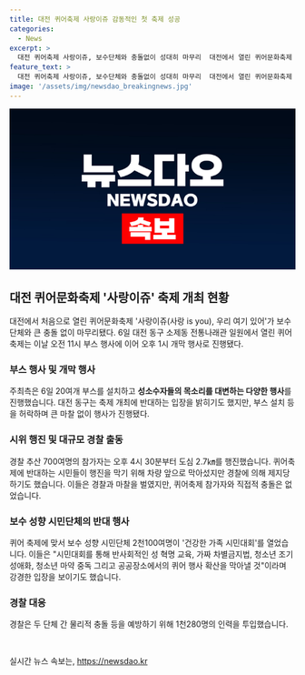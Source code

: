 ```yaml
---
title: 대전 퀴어축제 사랑이쥬 감동적인 첫 축제 성공
categories:
  - News
excerpt: >
  대전 퀴어축제 사랑이쥬, 보수단체와 충돌없이 성대히 마무리  대전에서 열린 퀴어문화축제 사랑이쥬가 보수단체와 큰 충돌 없이 성공적으로 마무리됐다. 6일 대전 동구 소제동 전통나래관에서 열린 이날 퀴어축제는 20여개 부스를 설치하고 700여명의 참가자들이 도심 2.7㎞를 행진하는 등 다채로운 행사를 선보였다. 주최측은 대전 동구의 반대 입장에도 불구하고 축제를 원활히 진행했으며, 경찰은 두 단체 간 물리적 충돌을 방지하기 위해 1천280명의 인력을 투입했다.
feature_text: >
  대전 퀴어축제 사랑이쥬, 보수단체와 충돌없이 성대히 마무리  대전에서 열린 퀴어문화축제 사랑이쥬가 보수단체와 큰 충돌 없이 성공적으로 마무리됐다. 6일 대전 동구 소제동 전통나래관에서 열린 이날 퀴어축제는 20여개 부스를 설치하고 700여명의 참가자들이 도심 2.7㎞를 행진하는 등 다채로운 행사를 선보였다. 주최측은 대전 동구의 반대 입장에도 불구하고 축제를 원활히 진행했으며, 경찰은 두 단체 간 물리적 충돌을 방지하기 위해 1천280명의 인력을 투입했다.
image: '/assets/img/newsdao_breakingnews.jpg'
---
```


<p><img src="/assets/img/newsdao_breakingnews.jpg" alt="flaretime 속보" /></p>

<h2 data-ke-size="size26">대전 퀴어문화축제 '사랑이쥬' 축제 개최 현황</h2>

<p data-ke-size="size16">대전에서 처음으로 열린 퀴어문화축제 '사랑이쥬(사랑 is you), 우리 여기 있어'가 보수 단체와 큰 충돌 없이 마무리됐다. 6일 대전 동구 소제동 전통나래관 일원에서 열린 퀴어축제는 이날 오전 11시 부스 행사에 이어 오후 1시 개막 행사로 진행됐다.</p>

<h3>부스 행사 및 개막 행사</h3>

<p data-ke-size="size16">주최측은 6일 20여개 부스를 설치하고 <b>성소수자들의 목소리를 대변하는 다양한 행사</b>를 진행했습니다. 대전 동구는 축제 개최에 반대하는 입장을 밝히기도 했지만, 부스 설치 등을 허락하며 큰 마찰 없이 행사가 진행됐다.</p>

<h3>시위 행진 및 대규모 경찰 출동</h3>

<p data-ke-size="size16">경찰 추산 700여명의 참가자는 오후 4시 30분부터 도심 2.7㎞를 행진했습니다. 퀴어축제에 반대하는 시민들이 행진을 막기 위해 차량 앞으로 막아섰지만 경찰에 의해 제지당하기도 했습니다. 이들은 경찰과 마찰을 벌였지만, 퀴어축제 참가자와 직접적 충돌은 없었습니다.</p>

<h3>보수 성향 시민단체의 반대 행사</h3>

<p data-ke-size="size16">퀴어 축제에 맞서 보수 성향 시민단체 2천100여명이 '건강한 가족 시민대회'를 열었습니다. 이들은 "시민대회를 통해 반사회적인 성 혁명 교육, 가짜 차별금지법, 청소년 조기 성애화, 청소년 마약 중독 그리고 공공장소에서의 퀴어 행사 확산을 막아낼 것"이라며 강경한 입장을 보이기도 했습니다.</p>

<h3>경찰 대응</h3>

<p data-ke-size="size16">경찰은 두 단체 간 물리적 충돌 등을 예방하기 위해 1천280명의 인력을 투입했습니다.</p>

<p data-ke-size="size16">&nbsp;</p>
실시간 뉴스 속보는, <a href="https://newsdao.kr" rel="dofollow">https://newsdao.kr</a>


